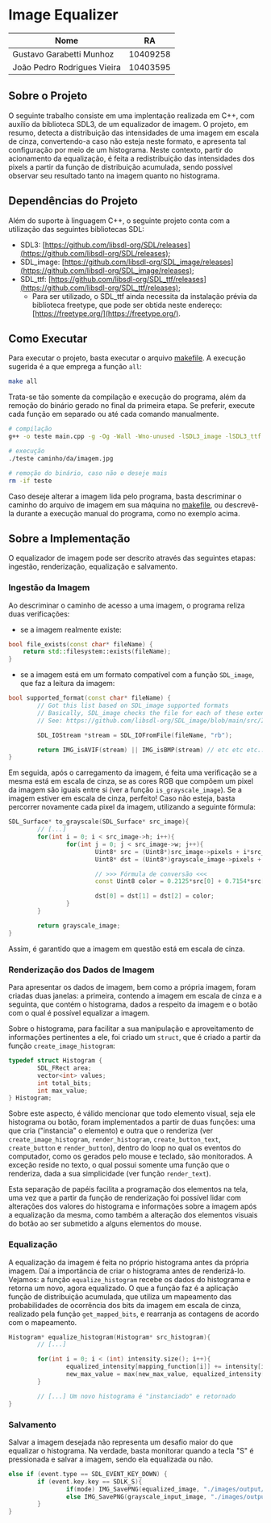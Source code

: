 # Image Equalizer

| Nome | RA |
| --- | --- |
| Gustavo Garabetti Munhoz | 10409258 |
| João Pedro Rodrigues Vieira | 10403595 |

## Sobre o Projeto

O seguinte trabalho consiste em uma implentação realizada em C++, com auxílio da biblioteca SDL3, de um equalizador de imagem. O projeto, em resumo, detecta a distribuição das intensidades de uma imagem em escala de cinza, convertendo-a caso não esteja neste formato, e apresenta tal configuração por meio de um histograma. Neste contexto, partir do acionamento da equalização, é feita a redistribuição das intensidades dos pixels a partir da função de distribuição acumulada, sendo possível observar seu resultado tanto na imagem quanto no histograma. 

## Dependências do Projeto

Além do suporte à linguagem C++, o seguinte projeto conta com a utilização das seguintes bibliotecas SDL:
- SDL3: [https://github.com/libsdl-org/SDL/releases](https://github.com/libsdl-org/SDL/releases);
- SDL_image: [https://github.com/libsdl-org/SDL_image/releases](https://github.com/libsdl-org/SDL_image/releases);
- SDL_ttf: [https://github.com/libsdl-org/SDL_ttf/releases](https://github.com/libsdl-org/SDL_ttf/releases);
    - Para ser utilizado, o SDL_ttf ainda necessita da instalação prévia da biblioteca freetype, que pode ser obtida neste endereço: [https://freetype.org/](https://freetype.org/).

## Como Executar

Para executar o projeto, basta executar o arquivo [makefile](./makefile). A execução sugerida é a que emprega a função `all`:

```sh
make all
```

Trata-se tão somente da compilação e execução do programa, além da remoção do binário gerado no final da primeira etapa. Se preferir, execute cada função em separado ou até cada comando manualmente.

```sh
# compilação
g++ -o teste main.cpp -g -Og -Wall -Wno-unused -lSDL3_image -lSDL3_ttf -lSDL3 -lm
```

```sh
# execução
./teste caminho/da/imagem.jpg
```

```sh
# remoção do binário, caso não o deseje mais
rm -if teste
```

Caso deseje alterar a imagem lida pelo programa, basta descriminar o caminho do arquivo de imagem em sua máquina no [makefile](./makefile), ou descrevê-la durante a execução manual do programa, como no exemplo acima.

## Sobre a Implementação

O equalizador de imagem pode ser descrito através das seguintes etapas: ingestão, renderização, equalização e salvamento.

### Ingestão da Imagem

Ao descriminar o caminho de acesso a uma imagem, o programa reliza duas verificações:
- se a imagem realmente existe:
```cpp
bool file_exists(const char* fileName) {
    return std::filesystem::exists(fileName);
}
```
- se a imagem está em um formato compatível com a função `SDL_image`, que faz a leitura da imagem:
```cpp
bool supported_format(const char* fileName) {
        // Got this list based on SDL_image supported formats
        // Basically, SDL_image checks the file for each of these extensions
        // See: https://github.com/libsdl-org/SDL_image/blob/main/src/IMG.c#L52

        SDL_IOStream *stream = SDL_IOFromFile(fileName, "rb");

        return IMG_isAVIF(stream) || IMG_isBMP(stream) // etc etc etc... ;
}
```

Em seguida, após o carregamento da imagem, é feita uma verificação se a mesma está em escala de cinza, se as cores RGB que compõem um pixel da imagem são iguais entre si (ver a função `is_grayscale_image`). Se a imagem estiver em escala de cinza, perfeito! Caso não esteja, basta percorrer novamente cada pixel da imagem, utilizando a seguinte fórmula:

```cpp
SDL_Surface* to_grayscale(SDL_Surface* src_image){
        // [...]
        for(int i = 0; i < src_image->h; i++){
                for(int j = 0; j < src_image->w; j++){
                        Uint8* src = (Uint8*)src_image->pixels + i*src_image->pitch + j*bytes_per_pixel;
                        Uint8* dst = (Uint8*)grayscale_image->pixels + i*grayscale_image->pitch + j*bytes_per_pixel;

                        // >>> Fórmula de conversão <<<
                        const Uint8 color = 0.2125*src[0] + 0.7154*src[1] + 0.0721*src[2];

                        dst[0] = dst[1] = dst[2] = color;
                }
        }

        return grayscale_image;
}
```

Assim, é garantido que a imagem em questão está em escala de cinza.

### Renderização dos Dados de Imagem

Para apresentar os dados de imagem, bem como a própria imagem, foram criadas duas janelas: a primeira, contendo a imagem em escala de cinza e a seguinta, que contém o histograma, dados a respeito da imagem e o botão com o qual é possível equalizar a imagem.

Sobre o histograma, para facilitar a sua manipulação e aproveitamento de informações pertinentes a ele, foi criado um `struct`, que é criado a partir da função `create_image_histogram`:
```cpp
typedef struct Histogram {
        SDL_FRect area;
        vector<int> values;
        int total_bits;
        int max_value;
} Histogram;
```

Sobre este aspecto, é válido mencionar que todo elemento visual, seja ele histograma ou botão, foram implementados a partir de duas funções: uma que cria ("instancia" o elemento) e outra que o renderiza (ver `create_image_histogram`, `render_histogram`, `create_button_text`, `create_button` e `render_button`), dentro do loop no qual os eventos do computador, como os gerados pelo mouse e teclado, são monitorados. A exceção reside no texto, o qual possui somente uma função que o renderiza, dada a sua simplicidade (ver função `render_text`). 

Esta separação de papéis facilita a programação dos elementos na tela, uma vez que a partir da função de renderização foi possível lidar com alterações dos valores do histograma e informações sobre a  imagem após a equalização da mesma, como também a alteração dos elementos visuais do botão ao ser submetido a alguns elementos do mouse. 

### Equalização

A equalização da imagem é feita no próprio histograma antes da própria imagem. Daí a importância de criar o histograma antes de renderizá-lo. Vejamos: a função `equalize_histogram` recebe os dados do histograma e retorna um novo, agora equalizado. O que a função faz é a aplicação função de distribuição acumulada, que utiliza um mapeamento das probabilidades de ocorrência dos bits da imagem em escala de cinza, realizado pela função `get_mapped_bits`, e rearranja as contagens de acordo com o mapeamento.

```cpp
Histogram* equalize_histogram(Histogram* src_histogram){
        // [...]

        for(int i = 0; i < (int) intensity.size(); i++){
                equalized_intensity[mapping_function[i]] += intensity[i];
                new_max_value = max(new_max_value, equalized_intensity[mapping_function[i]]);
        }

        // [...] Um novo histograma é "instanciado" e retornado
}
```

### Salvamento

Salvar a imagem desejada não representa um desafio maior do que equalizar o histograma. Na verdade, basta monitorar quando a tecla "S" é pressionada e salvar a imagem, sendo ela equalizada ou não.

```cpp
else if (event.type == SDL_EVENT_KEY_DOWN) {
        if (event.key.key == SDLK_S){
                if(mode) IMG_SavePNG(equalized_image, "./images/output/output_image.png");
                else IMG_SavePNG(grayscale_input_image, "./images/output/output_image.png");
        }
}
```
